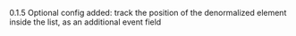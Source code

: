 0.1.5
	Optional config added: track the position of the denormalized element inside the list, as an additional event field
